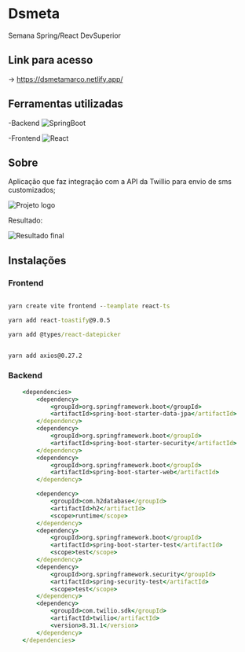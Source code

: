 # Dsmeta
Semana Spring/React DevSuperior

<h2> Link para acesso </h2>

-> https://dsmetamarco.netlify.app/

<h2>Ferramentas utilizadas </h2>

-Backend   ![SpringBoot](https://img.shields.io/badge/-SpringBoot-darkgreen?style=flat&logoColor=fff&logo=spring)&nbsp;

-Frontend   ![React](https://img.shields.io/badge/-React-black?style=flat&logoColor=blue&logo=react)&nbsp;

<h2> Sobre </h2>

Aplicação que faz integração com a API da Twillio para envio de sms customizados;

![Projeto logo](https://i.ibb.co/9gQ4F7V/HC7uBAV.png "Projeto")

Resultado:

![Resultado final](https://i.ibb.co/4T5bT2Z/f85a389d-6643-45e4-b860-5f98614a0845.jpg "Resultado final")

<h2> Instalações </h2>

<h3> Frontend </h3>

```bat

yarn create vite frontend --teamplate react-ts

yarn add react-toastify@9.0.5

yarn add @types/react-datepicker


yarn add axios@0.27.2
```



<h3> Backend </h3>

```bat
	<dependencies>
		<dependency>
			<groupId>org.springframework.boot</groupId>
			<artifactId>spring-boot-starter-data-jpa</artifactId>
		</dependency>
		<dependency>
			<groupId>org.springframework.boot</groupId>
			<artifactId>spring-boot-starter-security</artifactId>
		</dependency>
		<dependency>
			<groupId>org.springframework.boot</groupId>
			<artifactId>spring-boot-starter-web</artifactId>
		</dependency>

		<dependency>
			<groupId>com.h2database</groupId>
			<artifactId>h2</artifactId>
			<scope>runtime</scope>
		</dependency>
		<dependency>
			<groupId>org.springframework.boot</groupId>
			<artifactId>spring-boot-starter-test</artifactId>
			<scope>test</scope>
		</dependency>
		<dependency>
			<groupId>org.springframework.security</groupId>
			<artifactId>spring-security-test</artifactId>
			<scope>test</scope>
		</dependency>
		<dependency>
			<groupId>com.twilio.sdk</groupId>
			<artifactId>twilio</artifactId>
			<version>8.31.1</version>
		</dependency>
	</dependencies>
```

